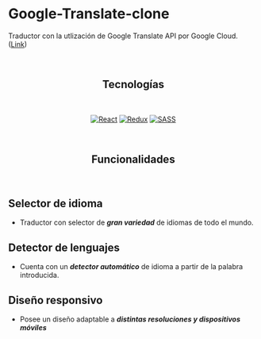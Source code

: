 Google-Translate-clone
=============
Traductor con la utlización de Google Translate API por Google Cloud. ([Link](https://es.pornhub.com/))

<br />

<div align="center">
  
## Tecnologías
  
</div>

<br />

<div align="center">

[![React](https://img.shields.io/badge/-React-blue?style=for-the-badge&logo=React)](https://es.reactjs.org/)
[![Redux](https://img.shields.io/badge/-Redux-violet?style=for-the-badge&logo=redux)](https://es.redux.js.org/)
[![SASS](https://img.shields.io/badge/-sass-yellow?style=for-the-badge&logo=sass)](https://sass-lang.com/)

</div>

<br />

<div align="center">
  
## Funcionalidades

</div>

<br />

## Selector de idioma
* Traductor con selector de ***gran variedad*** de idiomas de todo el mundo.

## Detector de lenguajes
* Cuenta con un ***detector automático*** de idioma a partir de la palabra introducida.

## Diseño responsivo
* Posee un diseño adaptable a ***distintas resoluciones y dispositivos móviles***

<br />
<br />
